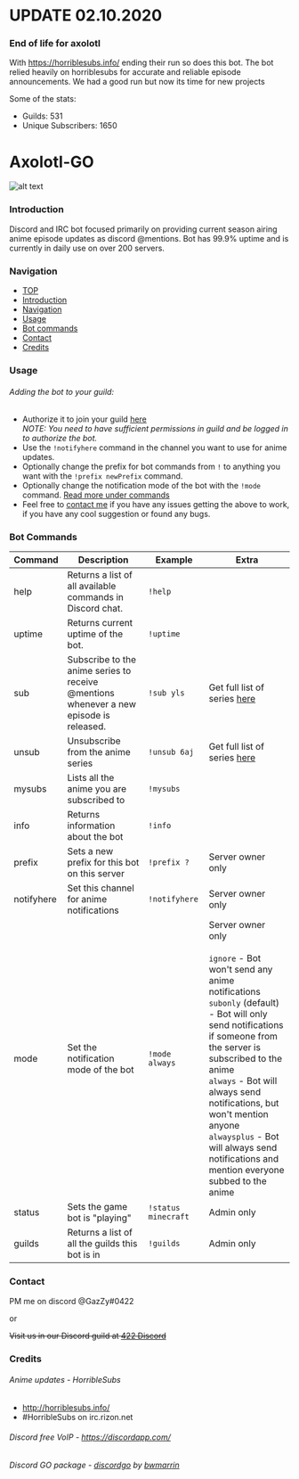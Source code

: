 # UPDATE 02.10.2020

### End of life for axolotl
With https://horriblesubs.info/ ending their run so does this bot.
The bot relied heavily on horriblesubs for accurate and reliable episode announcements.
We had a good run but now its time for new projects

Some of the stats:
* Guilds: 531
* Unique Subscribers: 1650

# Axolotl-GO

![alt text](https://cdn.discordapp.com/avatars/185177851799011329/85e5f93a566888a3151192749cd78746.jpg "Axolotl so moe")

### Introduction

Discord and IRC bot focused primarily on providing current season airing anime episode updates as discord @mentions.
Bot has 99.9% uptime and is currently in daily use on over 200 servers.

### Navigation

* [TOP](#axolotl-go)
* [Introduction](#introduction)
* [Navigation](#navigation)
* [Usage](#usage)
* [Bot commands](#bot-commands)
* [Contact](#contact)
* [Credits](#credits)

### Usage

###### Adding the bot to your guild:
* Authorize it to join your guild [here](https://discordapp.com/oauth2/authorize?client_id=185177389163085824&scope=bot&permissions=19456)<br/>*NOTE: You need to have sufficient permissions in guild and be logged in to authorize the bot.*
* Use the `!notifyhere` command in the channel you want to use for anime updates.
* Optionally change the prefix for bot commands from `!` to anything you want with the `!prefix newPrefix` command.
* Optionally change the notification mode of the bot with the `!mode` command. [Read more under commands](#bot-commands)
* Feel free to [contact me](#contact) if you have any issues getting the above to work, if you have any cool suggestion or found any bugs.

### Bot Commands

|Command|Description|Example|Extra|
---|---|---|---
help|Returns a list of all available commands in Discord chat.|`!help`
uptime|Returns current uptime of the bot.|`!uptime`
sub|Subscribe to the anime series to receive @mentions whenever a new episode is released.|`!sub yls`|Get full list of series [here](https://axolotl.gazzy.eu/)
unsub|Unsubscribe from the anime series|`!unsub 6aj`|Get full list of series [here](https://axolotl.gazzy.eu/)
mysubs|Lists all the anime you are subscribed to|`!mysubs`
info|Returns information about the bot|`!info`
prefix|Sets a new prefix for this bot on this server|`!prefix ?`|Server owner only
notifyhere|Set this channel for anime notifications|`!notifyhere`|Server owner only
mode|Set the notification mode of the bot|`!mode always`|Server owner only<br><br>`ignore` - Bot won't send any anime notifications<br>`subonly` (default) - Bot will only send notifications if someone from the server is subscribed to the anime<br>`always` - Bot will always send notifications, but won't mention anyone<br>`alwaysplus` - Bot will always send notifications and mention everyone subbed to the anime
status|Sets the game bot is "playing"|`!status minecraft`|Admin only
guilds|Returns a list of all the guilds this bot is in|`!guilds`|Admin only



### Contact

PM me on discord @GazZy#0422

or

~~Visit us in our Discord guild at [422 Discord]()~~

### Credits

###### Anime updates - HorribleSubs
* <http://horriblesubs.info/>
* \#HorribleSubs on irc.rizon.net

###### Discord free VoIP - <https://discordapp.com/>

###### Discord GO package - [discordgo](https://github.com/bwmarrin/discordgo#discordgo-) by [bwmarrin](https://github.com/bwmarrin)
